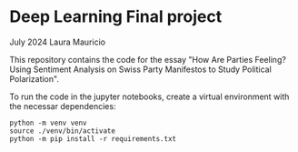 # Deep Learning Final project
July 2024 Laura Mauricio

This repository contains the code for the essay "How Are Parties Feeling? Using Sentiment Analysis on Swiss Party Manifestos to Study Political Polarization".

To run the code in the jupyter notebooks, create a virtual environment with the necessar dependencies:

```shell
python -m venv venv
source ./venv/bin/activate
python -m pip install -r requirements.txt
```

